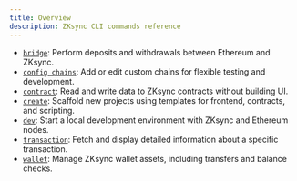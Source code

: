 ```yaml
---
title: Overview
description: ZKsync CLI commands reference
---
```


- [`bridge`](/build/zksync-cli/reference/zksync-cli-bridge): Perform deposits and withdrawals between Ethereum and ZKsync.
- [`config chains`](/build/zksync-cli/reference/zksync-cli-config-chains): Add or edit custom chains for flexible testing and development.
- [`contract`](/build/zksync-cli/reference/zksync-cli-contract): Read and write data to ZKsync contracts without building UI.
- [`create`](/build/zksync-cli/reference/zksync-cli-create): Scaffold new projects using templates for frontend, contracts, and scripting.
- [`dev`](/build/zksync-cli/reference/zksync-cli-dev): Start a local development environment with ZKsync and Ethereum nodes.
- [`transaction`](/build/zksync-cli/reference/zksync-cli-transaction): Fetch and display detailed information about a specific transaction.
- [`wallet`](/build/zksync-cli/reference/zksync-cli-wallet): Manage ZKsync wallet assets, including transfers and balance checks.
